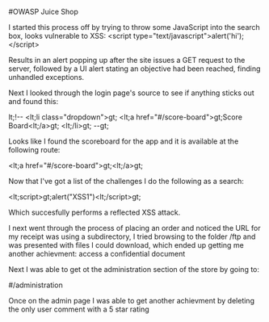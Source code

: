 #OWASP Juice Shop

I started this process off by trying to throw some JavaScript into the search box, looks vulnerable to XSS:
&lt;script type="text/javascript"&gt;alert('hi');&lt;/script&gt;

Results in an alert popping up after the site issues a GET request to the server, followed by a UI alert stating an objective had been reached, finding unhandled exceptions.

Next I looked through the login page's source to see if anything sticks out and found this:

lt;!--
    <lt;li class="dropdown">gt;
        <lt;a href="#/score-board">gt;Score Board<lt;/a>gt;
    <lt;/li>gt;
--gt;

Looks like I found the scoreboard for the app and it is available at the following route:

<lt;a href="#/score-board">gt;<lt;/a>gt;

Now that I've got a list of the challenges I do the following as a search:

<lt;script>gt;alert("XSS1")<lt;/script>gt;

Which succesfully performs a reflected XSS attack.

I next went through the process of placing an order and noticed the URL for my receipt was using a subdirectory, I tried browsing to the folder /ftp and was presented with files I could download, which ended up getting me another achievment: access a confidential document

Next I was able to get ot the administration section of the store by going to:

#/administration

Once on the admin page I was able to get another achievment by deleting the only user comment with a 5 star rating



